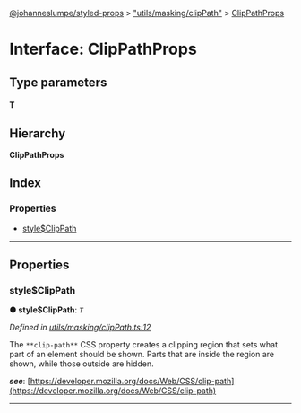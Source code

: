 [@johanneslumpe/styled-props](../README.md) > ["utils/masking/clipPath"](../modules/_utils_masking_clippath_.md) > [ClipPathProps](../interfaces/_utils_masking_clippath_.clippathprops.md)

# Interface: ClipPathProps

## Type parameters
#### T 
## Hierarchy

**ClipPathProps**

## Index

### Properties

* [style$ClipPath](_utils_masking_clippath_.clippathprops.md#style_clippath)

---

## Properties

<a id="style_clippath"></a>

###  style$ClipPath

**● style$ClipPath**: *`T`*

*Defined in [utils/masking/clipPath.ts:12](https://github.com/johanneslumpe/styled-props/blob/8e709f1/src/utils/masking/clipPath.ts#L12)*

The `**clip-path**` CSS property creates a clipping region that sets what part of an element should be shown. Parts that are inside the region are shown, while those outside are hidden.

*__see__*: [https://developer.mozilla.org/docs/Web/CSS/clip-path](https://developer.mozilla.org/docs/Web/CSS/clip-path)

___


